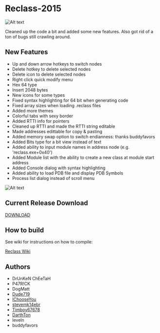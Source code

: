 # Reclass-2015

![Alt text](http://i.imgur.com/UDgnuE3.png "ReClass")

Cleaned up the code a bit and added some new features. Also got rid of a ton of bugs still crawling around.

## New Features
- Up and down arrow hotkeys to switch nodes
- Delete hotkey to delete selected nodes
- Delete icon to delete selected nodes
- Right click quick modify menu
- Hex 64 type
- Insert 2048 bytes
- New icons for some types
- Fixed syntax highlighting for 64 bit when generating code
- Fixed array sizes when loading .reclass files
- Added more themes
- Colorful tabs with sexy border
- Added RTTI info for pointers
- Cleaned up RTTI and made the RTTI string editable
- Made addresses edittable for copy & pasting
- Added memory swap option to switch endianness: thanks buddyfavors
- Added Bits type for a bit view instead of text
- Added ability to input module names in address node (e.g. 'reclass.exe+0x40')
- Added Module list with the ability to create a new class at module start address
- Added Console dialog with syntax highlighting
- Added ability to load PDB file and display PDB Symbols
- Process list dialog instead of scroll menu 

![Alt text](http://i.imgur.com/hBNyEFG.png "ReClass")

## Current Release Download

[DOWNLOAD](https://github.com/dude719/Reclass-2015/releases)

## How to build

See wiki for instructions on how to compile:

[Reclass Wiki](https://github.com/dude719/Reclass-2015/wiki)

## Authors
- DrUnKeN ChEeTaH
- P47R!CK
- DogMatt
- [Dude719](https://github.com/dude719)
- [IChooseYou](https://github.com/IChooseYou)
- [stevemk14ebr](https://github.com/stevemk14ebr)
- [Timboy67678](https://github.com/Timboy67678)
- [DarthTon](https://github.com/DarthTon)
- leveln
- buddyfavors
